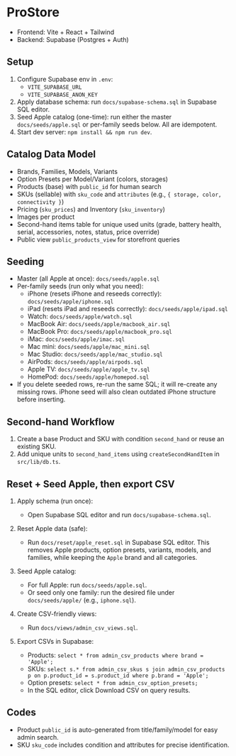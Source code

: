 # ProStore

- Frontend: Vite + React + Tailwind
- Backend: Supabase (Postgres + Auth)

## Setup
1. Configure Supabase env in `.env`:
   - `VITE_SUPABASE_URL`
   - `VITE_SUPABASE_ANON_KEY`
2. Apply database schema: run `docs/supabase-schema.sql` in Supabase SQL editor.
3. Seed Apple catalog (one-time): run either the master `docs/seeds/apple.sql` or per-family seeds below. All are idempotent.
4. Start dev server: `npm install && npm run dev`.

## Catalog Data Model
- Brands, Families, Models, Variants
- Option Presets per Model/Variant (colors, storages)
- Products (base) with `public_id` for human search
- SKUs (sellable) with `sku_code` and `attributes` (e.g., `{ storage, color, connectivity }`)
- Pricing (`sku_prices`) and Inventory (`sku_inventory`)
- Images per product
- Second-hand items table for unique used units (grade, battery health, serial, accessories, notes, status, price override)
- Public view `public_products_view` for storefront queries

## Seeding
- Master (all Apple at once): `docs/seeds/apple.sql`
- Per-family seeds (run only what you need):
  - iPhone (resets iPhone and reseeds correctly): `docs/seeds/apple/iphone.sql`
  - iPad (resets iPad and reseeds correctly): `docs/seeds/apple/ipad.sql`
  - Watch: `docs/seeds/apple/watch.sql`
  - MacBook Air: `docs/seeds/apple/macbook_air.sql`
  - MacBook Pro: `docs/seeds/apple/macbook_pro.sql`
  - iMac: `docs/seeds/apple/imac.sql`
  - Mac mini: `docs/seeds/apple/mac_mini.sql`
  - Mac Studio: `docs/seeds/apple/mac_studio.sql`
  - AirPods: `docs/seeds/apple/airpods.sql`
  - Apple TV: `docs/seeds/apple/apple_tv.sql`
  - HomePod: `docs/seeds/apple/homepod.sql`
- If you delete seeded rows, re-run the same SQL; it will re-create any missing rows. iPhone seed will also clean outdated iPhone structure before inserting.

## Second-hand Workflow
1. Create a base Product and SKU with condition `second_hand` or reuse an existing SKU.
2. Add unique units to `second_hand_items` using `createSecondHandItem` in `src/lib/db.ts`.

## Reset + Seed Apple, then export CSV

1. Apply schema (run once):
   - Open Supabase SQL editor and run `docs/supabase-schema.sql`.

2. Reset Apple data (safe):
   - Run `docs/reset/apple_reset.sql` in Supabase SQL editor. This removes Apple products, option presets, variants, models, and families, while keeping the `Apple` brand and all categories.

3. Seed Apple catalog:
   - For full Apple: run `docs/seeds/apple.sql`.
   - Or seed only one family: run the desired file under `docs/seeds/apple/` (e.g., `iphone.sql`).

4. Create CSV-friendly views:
   - Run `docs/views/admin_csv_views.sql`.

5. Export CSVs in Supabase:
   - Products: `select * from admin_csv_products where brand = 'Apple';`
   - SKUs: `select s.* from admin_csv_skus s join admin_csv_products p on p.product_id = s.product_id where p.brand = 'Apple';`
   - Option presets: `select * from admin_csv_option_presets;`
   - In the SQL editor, click Download CSV on query results.

## Codes
- Product `public_id` is auto-generated from title/family/model for easy admin search.
- SKU `sku_code` includes condition and attributes for precise identification.
